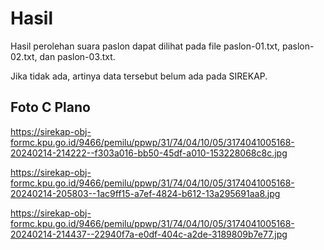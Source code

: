 # Hasil

Hasil perolehan suara paslon dapat dilihat pada file paslon-01.txt, paslon-02.txt, dan paslon-03.txt.

Jika tidak ada, artinya data tersebut belum ada pada SIREKAP.

## Foto C Plano

https://sirekap-obj-formc.kpu.go.id/9466/pemilu/ppwp/31/74/04/10/05/3174041005168-20240214-214222--f303a016-bb50-45df-a010-153228068c8c.jpg

https://sirekap-obj-formc.kpu.go.id/9466/pemilu/ppwp/31/74/04/10/05/3174041005168-20240214-205803--1ac9ff15-a7ef-4824-b612-13a295691aa8.jpg

https://sirekap-obj-formc.kpu.go.id/9466/pemilu/ppwp/31/74/04/10/05/3174041005168-20240214-214437--22940f7a-e0df-404c-a2de-3189809b7e77.jpg
